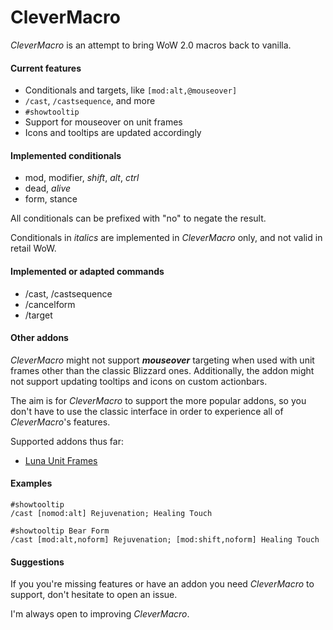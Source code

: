 # CleverMacro

*CleverMacro* is an attempt to bring WoW 2.0 macros back to vanilla.

#### Current features

* Conditionals and targets, like ```[mod:alt,@mouseover]```
* ```/cast```, ```/castsequence```, and more
* ```#showtooltip```
* Support for mouseover on unit frames
* Icons and tooltips are updated accordingly

#### Implemented conditionals

* mod, modifier, *shift*, *alt*, *ctrl*
* dead, *alive*
* form, stance

All conditionals can be prefixed with "no" to negate the result.

Conditionals in *italics* are implemented in *CleverMacro* only, and not valid in retail WoW.

#### Implemented or adapted commands

* /cast, /castsequence
* /cancelform
* /target

#### Other addons

*CleverMacro* might not support ***mouseover*** targeting when used with unit frames other than the classic Blizzard ones. Additionally, the addon might not support updating tooltips and icons on custom actionbars.

The aim is for *CleverMacro* to support the more popular addons, so you don't have to use the classic interface in order to experience all of *CleverMacro*'s features.

Supported addons thus far:

* [Luna Unit Frames](https://github.com/Aviana/LunaUnitFrames)

#### Examples

```
#showtooltip
/cast [nomod:alt] Rejuvenation; Healing Touch
```

```
#showtooltip Bear Form
/cast [mod:alt,noform] Rejuvenation; [mod:shift,noform] Healing Touch
```

#### Suggestions

If you you're missing features or have an addon you need *CleverMacro* to support, don't hesitate to open an issue.

I'm always open to improving *CleverMacro*.